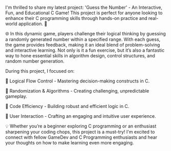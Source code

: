 I'm thrilled to share my latest project: 'Guess the Number' - An Interactive, Fun, and Educational C Game! This project is perfect for anyone looking to enhance their C programming skills through hands-on practice and real-world application. 🌟

🌐 In this dynamic game, players challenge their logical thinking by guessing a randomly generated number within a specified range. With each guess, the game provides feedback, making it an ideal blend of problem-solving and interactive learning. Not only is it a fun exercise, but it’s also a fantastic way to hone essential skills in algorithm design, control structures, and random number generation.

During this project, I focused on:

🔹 Logical Flow Control - Mastering decision-making constructs in C.

🔹 Randomization & Algorithms - Creating challenging, unpredictable gameplay.

🔹 Code Efficiency - Building robust and efficient logic in C.

🔹 User Interaction - Crafting an engaging and intuitive user experience.

💡 Whether you’re a beginner exploring C programming or an enthusiast sharpening your coding chops, this project is a must-try! I'm excited to connect with fellow GameDev and C Programming enthusiasts and hear your thoughts on how to make learning even more engaging.

